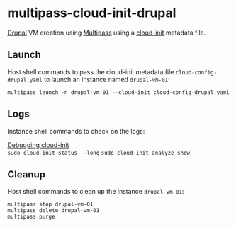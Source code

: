 # multipass-cloud-init-drupal

[Drupal](https://www.drupal.org/home) VM creation using [Multipass](https://multipass.run) using a [cloud-init](https://ubuntu.com/blog/using-cloud-init-with-multipass) metadata file.

## Launch

Host shell commands to pass the cloud-init metadata file `cloud-config-drupal.yaml` to launch an instance named `drupal-vm-01`:

`multipass launch -n drupal-vm-01 --cloud-init cloud-config-drupal.yaml`

## Logs

Instance shell commands to check on the logs:

[Debugging cloud-init](https://cloudinit.readthedocs.io/en/latest/topics/debugging.html)  
`sudo cloud-init status --long`
`sudo cloud-init analyze show`  

## Cleanup

Host shell commands to clean up the instance `drupal-vm-01`:

`multipass stop drupal-vm-01`  
`multipass delete drupal-vm-01`  
`multipass purge`  
